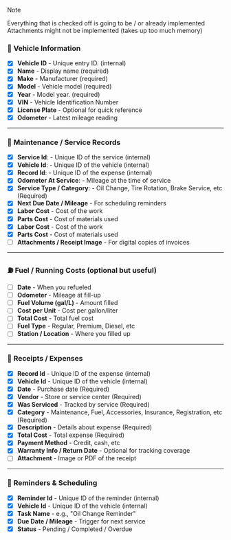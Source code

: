 > [!NOTE]
> Everything that is checked off is going to be / or already implemented
> Attachments might not be implemented (takes up too much memory)

### 🚗 **Vehicle Information**

- [x] **Vehicle ID** - Unique entry ID. (internal)
- [x] **Name** - Display name (required)
- [x] **Make** - Manufacturer (required)
- [x] **Model** - Vehicle model (required)
- [x] **Year** - Model year. (required)
- [x] **VIN** - Vehicle Identification Number
- [x] **License Plate** - Optional for quick reference
- [x] **Odometer** - Latest mileage reading

---

### 🧰 **Maintenance / Service Records**

- [x] **Service Id**: - Unique ID of the service (internal)
- [x] **Vehicle Id**: - Unique ID of the vehicle (internal)
- [x] **Record Id**: - Unique ID of the expense (internal)
- [x] **Odometer At Service**:  - Mileage at the time of service
- [x] **Service Type / Category**:  - Oil Change, Tire Rotation, Brake Service, etc (Required)
- [x] **Next Due Date / Mileage** - For scheduling reminders
- [x] **Labor Cost**  - Cost of the work
- [x] **Parts Cost**  - Cost of materials used
- [x] **Labor Cost** - Cost of the work
- [x] **Parts Cost** - Cost of materials used
- [ ] **Attachments / Receipt Image** - For digital copies of invoices

---

### ⛽ **Fuel / Running Costs (optional but useful)**

- [ ] **Date** - When you refueled
- [ ] **Odometer** - Mileage at fill-up
- [ ] **Fuel Volume (gal/L)** - Amount filled
- [ ] **Cost per Unit** - Cost per gallon/liter
- [ ] **Total Cost** - Total fuel cost
- [ ] **Fuel Type** - Regular, Premium, Diesel, etc
- [ ] **Station / Location** - Where you filled up

---

### 🧾 **Receipts / Expenses**

- [x] **Record Id** - Unique ID of the expense (internal)
- [x] **Vehicle Id** - Unique ID of the vehicle (internal)
- [x] **Date** - Purchase date (Required)
- [x] **Vendor** - Store or service center (Required)
- [x] **Was Serviced** - Tracked by service (Required)
- [x] **Category** - Maintenance, Fuel, Accessories, Insurance, Registration, etc (Required)
- [x] **Description** - Details about expense (Required)
- [x] **Total Cost** - Total expense (Required)
- [x] **Payment Method** - Credit, cash, etc
- [x] **Warranty Info / Return Date** - Optional for tracking coverage
- [ ] **Attachment** - Image or PDF of the receipt

---

### 📅 **Reminders & Scheduling**

- [x] **Reminder Id** - Unique ID of the reminder (internal)
- [x] **Vehicle Id** - Unique ID of the vehicle (internal)
- [x] **Task Name** - e.g., "Oil Change Reminder"
- [x] **Due Date / Mileage** - Trigger for next service
- [x] **Status** - Pending / Completed / Overdue
